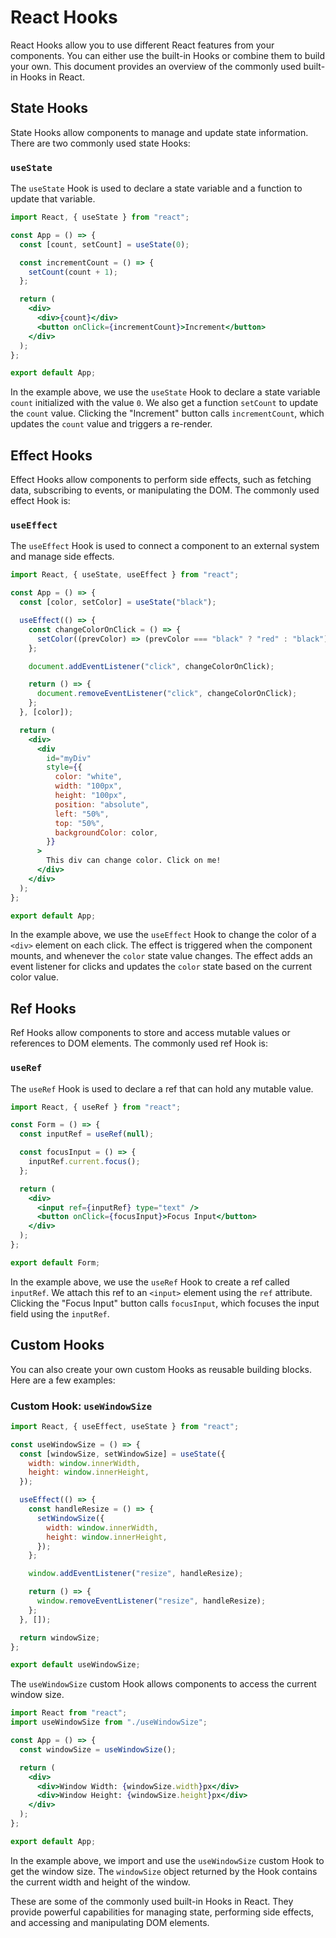 # React Hooks

React Hooks allow you to use different React features from your components. You can either use the built-in Hooks or combine them to build your own. This document provides an overview of the commonly used built-in Hooks in React.

## State Hooks

State Hooks allow components to manage and update state information. There are two commonly used state Hooks:

### `useState`

The `useState` Hook is used to declare a state variable and a function to update that variable.

```jsx
import React, { useState } from "react";

const App = () => {
  const [count, setCount] = useState(0);

  const incrementCount = () => {
    setCount(count + 1);
  };

  return (
    <div>
      <div>{count}</div>
      <button onClick={incrementCount}>Increment</button>
    </div>
  );
};

export default App;
```

In the example above, we use the `useState` Hook to declare a state variable `count` initialized with the value `0`. We also get a function `setCount` to update the `count` value. Clicking the "Increment" button calls `incrementCount`, which updates the `count` value and triggers a re-render.

## Effect Hooks

Effect Hooks allow components to perform side effects, such as fetching data, subscribing to events, or manipulating the DOM. The commonly used effect Hook is:

### `useEffect`

The `useEffect` Hook is used to connect a component to an external system and manage side effects.

```jsx
import React, { useState, useEffect } from "react";

const App = () => {
  const [color, setColor] = useState("black");

  useEffect(() => {
    const changeColorOnClick = () => {
      setColor((prevColor) => (prevColor === "black" ? "red" : "black"));
    };

    document.addEventListener("click", changeColorOnClick);

    return () => {
      document.removeEventListener("click", changeColorOnClick);
    };
  }, [color]);

  return (
    <div>
      <div
        id="myDiv"
        style={{
          color: "white",
          width: "100px",
          height: "100px",
          position: "absolute",
          left: "50%",
          top: "50%",
          backgroundColor: color,
        }}
      >
        This div can change color. Click on me!
      </div>
    </div>
  );
};

export default App;
```

In the example above, we use the `useEffect` Hook to change the color of a `<div>` element on each click. The effect is triggered when the component mounts, and whenever the `color` state value changes. The effect adds an event listener for clicks and updates the `color` state based on the current color value.

## Ref Hooks

Ref Hooks allow components to store and access mutable values or references to DOM elements. The commonly used ref Hook is:

### `useRef`

The `useRef` Hook is used to declare a ref that can hold any mutable value.

```jsx
import React, { useRef } from "react";

const Form = () => {
  const inputRef = useRef(null);

  const focusInput = () => {
    inputRef.current.focus();
  };

  return (
    <div>
      <input ref={inputRef} type="text" />
      <button onClick={focusInput}>Focus Input</button>
    </div>
  );
};

export default Form;
```

In the example above, we use the `useRef` Hook to create a ref called `inputRef`. We attach this ref to an `<input>` element using the `ref` attribute. Clicking the "Focus Input" button calls `focusInput`, which focuses the input field using the `inputRef`.

## Custom Hooks

You can also create your own custom Hooks as reusable building blocks. Here are a few examples:

### Custom Hook: `useWindowSize`

```jsx
import React, { useEffect, useState } from "react";

const useWindowSize = () => {
  const [windowSize, setWindowSize] = useState({
    width: window.innerWidth,
    height: window.innerHeight,
  });

  useEffect(() => {
    const handleResize = () => {
      setWindowSize({
        width: window.innerWidth,
        height: window.innerHeight,
      });
    };

    window.addEventListener("resize", handleResize);

    return () => {
      window.removeEventListener("resize", handleResize);
    };
  }, []);

  return windowSize;
};

export default useWindowSize;
```

The `useWindowSize` custom Hook allows components to access the current window size.

```jsx
import React from "react";
import useWindowSize from "./useWindowSize";

const App = () => {
  const windowSize = useWindowSize();

  return (
    <div>
      <div>Window Width: {windowSize.width}px</div>
      <div>Window Height: {windowSize.height}px</div>
    </div>
  );
};

export default App;
```

In the example above, we import and use the `useWindowSize` custom Hook to get the window size. The `windowSize` object returned by the Hook contains the current width and height of the window.

These are some of the commonly used built-in Hooks in React. They provide powerful capabilities for managing state, performing side effects, and accessing and manipulating DOM elements.